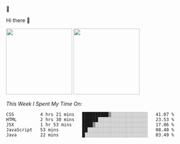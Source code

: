 
🚀 


Hi there 👋

<!--
**BambuTeam/BambuTeam** is a ✨ _special_ ✨ repository because its `README.md` (this file) appears on your GitHub profile.

Here are some ideas to get you started:

- 🔭 I’m currently working on ...
- 🌱 I’m currently learning ...
- 👯 I’m looking to collaborate on ...
- 🤔 I’m looking for help with ...
- 💬 Ask me about ...
- 📫 How to reach me: ...
- 😄 Pronouns: ...
- ⚡ Fun fact: ...
-->

<img height="180em" src="https://github-readme-stats.vercel.app/api?username=BambuTeam&show_icons=true&hide_border=true&&count_private=true&include_all_commits=true&theme=dark" />


<img height="180em" src="https://github-readme-stats.vercel.app/api/top-langs/?username=BambuTeam&layout=compact&theme=dark" />





*This Week I Spent My Time On:*
<!--START_SECTION:waka-->
```text
CSS          4 hrs 21 mins   ██████████▒░░░░░░░░░░░░░░   41.07 % 
HTML         2 hrs 30 mins   ██████░░░░░░░░░░░░░░░░░░░   23.53 % 
JSX          1 hr 53 mins    ████▒░░░░░░░░░░░░░░░░░░░░   17.86 % 
JavaScript   53 mins         ██░░░░░░░░░░░░░░░░░░░░░░░   08.40 % 
Java         22 mins         █░░░░░░░░░░░░░░░░░░░░░░░░   03.49 % 
```
<!--END_SECTION:waka-->
